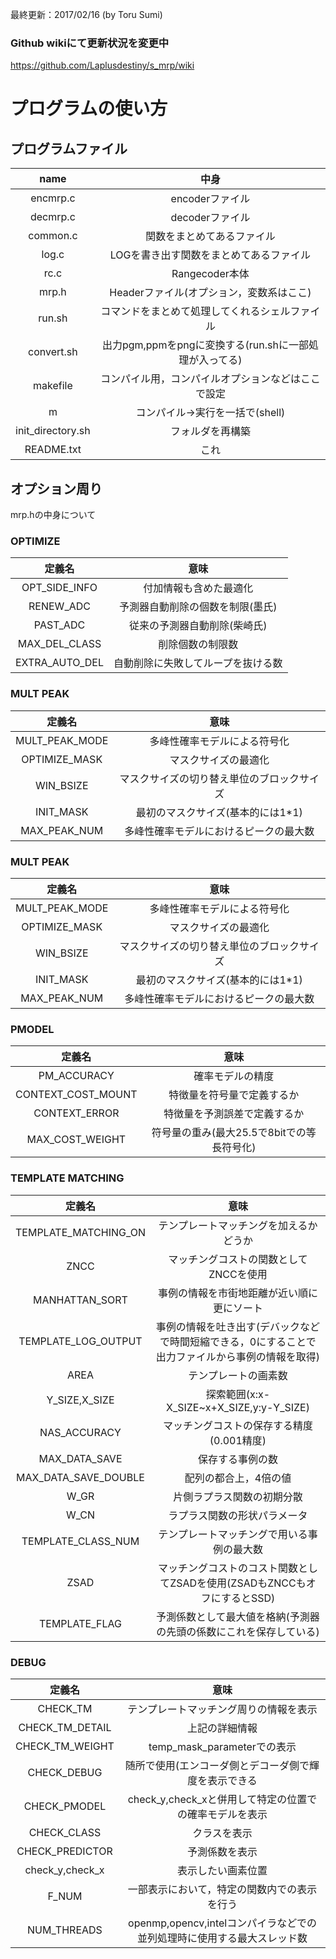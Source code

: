 最終更新：2017/02/16 (by Toru Sumi)

### Github wikiにて更新状況を変更中
https://github.com/Laplusdestiny/s_mrp/wiki

# プログラムの使い方
## プログラムファイル
|name|中身|
|:-:|:-:|
|encmrp.c|encoderファイル|
|decmrp.c|decoderファイル|
|common.c|関数をまとめてあるファイル|
|log.c|LOGを書き出す関数をまとめてあるファイル|
|rc.c|Rangecoder本体|
|mrp.h|Headerファイル(オプション，変数系はここ)|
|run.sh|コマンドをまとめて処理してくれるシェルファイル|
|convert.sh|出力pgm,ppmをpngに変換する(run.shに一部処理が入ってる)|
|makefile|コンパイル用，コンパイルオプションなどはここで設定|
|m|コンパイル→実行を一括で(shell)|
|init_directory.sh|フォルダを再構築|
|README.txt|これ|

## オプション周り
mrp.hの中身について
### OPTIMIZE
|定義名|意味|
|:-:|:-:|
|OPT_SIDE_INFO|付加情報も含めた最適化|
|RENEW_ADC|予測器自動削除の個数を制限(墨氏)|
|PAST_ADC|従来の予測器自動削除(柴崎氏)|
|MAX_DEL_CLASS|削除個数の制限数|
|EXTRA_AUTO_DEL|自動削除に失敗してループを抜ける数|

### MULT PEAK
|定義名|意味|
|:-:|:-:|
|MULT_PEAK_MODE|多峰性確率モデルによる符号化|
|OPTIMIZE_MASK|マスクサイズの最適化|
|WIN_BSIZE|マスクサイズの切り替え単位のブロックサイズ|
|INIT_MASK|最初のマスクサイズ(基本的には1*1)|
|MAX_PEAK_NUM|多峰性確率モデルにおけるピークの最大数|

### MULT PEAK
|定義名|意味|
|:-:|:-:|
|MULT_PEAK_MODE|多峰性確率モデルによる符号化|
|OPTIMIZE_MASK|マスクサイズの最適化|
|WIN_BSIZE|マスクサイズの切り替え単位のブロックサイズ|
|INIT_MASK|最初のマスクサイズ(基本的には1*1)|
|MAX_PEAK_NUM|多峰性確率モデルにおけるピークの最大数|

### PMODEL
|定義名|意味|
|:-:|:-:|
|PM_ACCURACY|確率モデルの精度|
|CONTEXT_COST_MOUNT|特徴量を符号量で定義するか|
|CONTEXT_ERROR|特徴量を予測誤差で定義するか|
|MAX_COST_WEIGHT|符号量の重み(最大25.5で8bitでの等長符号化)|

### TEMPLATE MATCHING
|定義名|意味|
|:-:|:-:|
|TEMPLATE_MATCHING_ON|テンプレートマッチングを加えるかどうか|
|ZNCC|マッチングコストの関数としてZNCCを使用|
|MANHATTAN_SORT|事例の情報を市街地距離が近い順に更にソート|
|TEMPLATE_LOG_OUTPUT|事例の情報を吐き出す(デバックなどで時間短縮できる，0にすることで出力ファイルから事例の情報を取得)
|AREA|テンプレートの画素数|
|Y_SIZE,X_SIZE|探索範囲(x:x-X_SIZE~x+X_SIZE,y:y-Y_SIZE)|
|NAS_ACCURACY|マッチングコストの保存する精度(0.001精度)|
|MAX_DATA_SAVE|保存する事例の数|
|MAX_DATA_SAVE_DOUBLE|配列の都合上，4倍の値|
|W_GR|片側ラプラス関数の初期分散|
|W_CN|ラプラス関数の形状パラメータ|
|TEMPLATE_CLASS_NUM|テンプレートマッチングで用いる事例の最大数|
|ZSAD|マッチングコストのコスト関数としてZSADを使用(ZSADもZNCCもオフにするとSSD)|
|TEMPLATE_FLAG|予測係数として最大値を格納(予測器の先頭の係数にこれを保存している)|

### DEBUG
|定義名|意味|
|:-:|:-:|
|CHECK_TM|テンプレートマッチング周りの情報を表示|
|CHECK_TM_DETAIL|上記の詳細情報|
|CHECK_TM_WEIGHT|temp_mask_parameterでの表示|
|CHECK_DEBUG|随所で使用(エンコーダ側とデコーダ側で輝度を表示できる|
|CHECK_PMODEL|check_y,check_xと併用して特定の位置での確率モデルを表示|
|CHECK_CLASS|クラスを表示|
|CHECK_PREDICTOR|予測係数を表示|
|check_y,check_x|表示したい画素位置|
|F_NUM|一部表示において，特定の関数内での表示を行う|
|NUM_THREADS|openmp,opencv,intelコンパイラなどでの並列処理時に使用する最大スレッド数|